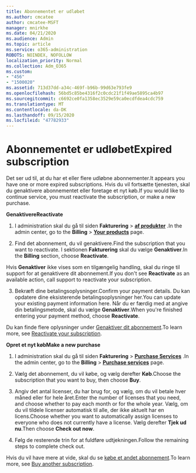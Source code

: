 ```yaml
---
title: Abonnementet er udløbet
ms.author: cmcatee
author: cmcatee-MSFT
manager: mnirkhe
ms.date: 04/21/2020
ms.audience: Admin
ms.topic: article
ms.service: o365-administration
ROBOTS: NOINDEX, NOFOLLOW
localization_priority: Normal
ms.collection: Adm_O365
ms.custom:
- "456"
- "1500020"
ms.assetid: 713d37dd-a34c-469f-b96b-99d63e793fe9
ms.openlocfilehash: 56bd5c85be4316f2c0cdc21f1f49ae5895ca4b97
ms.sourcegitcommit: c6692ce0fa1358ec3529e59ca0ecdfdea4cdc759
ms.translationtype: MT
ms.contentlocale: da-DK
ms.lasthandoff: 09/15/2020
ms.locfileid: "47782933"
---
```

# <a name="expired-subscription"></a><span data-ttu-id="81a1b-102">Abonnementet er udløbet</span><span class="sxs-lookup"><span data-stu-id="81a1b-102">Expired subscription</span></span>

<span data-ttu-id="81a1b-103">Det ser ud til, at du har et eller flere udløbne abonnementer.</span><span class="sxs-lookup"><span data-stu-id="81a1b-103">It appears you have one or more expired subscriptions.</span></span> <span data-ttu-id="81a1b-104">Hvis du vil fortsætte tjenesten, skal du genaktivere abonnementet eller foretage et nyt køb.</span><span class="sxs-lookup"><span data-stu-id="81a1b-104">If you would like to continue service, you must reactivate the subscription, or make a new purchase.</span></span>
  
<span data-ttu-id="81a1b-105">**Genaktivere**</span><span class="sxs-lookup"><span data-stu-id="81a1b-105">**Reactivate**</span></span>
  
1. <span data-ttu-id="81a1b-106">I administration skal du gå til siden **Fakturering** \> **[af produkter](https://go.microsoft.com/fwlink/p/?linkid=842054)** .</span><span class="sxs-lookup"><span data-stu-id="81a1b-106">In the admin center, go to the **Billing** \> **[Your products](https://go.microsoft.com/fwlink/p/?linkid=842054)** page.</span></span>

2. <span data-ttu-id="81a1b-107">Find det abonnement, du vil genaktivere.</span><span class="sxs-lookup"><span data-stu-id="81a1b-107">Find the subscription that you want to reactivate.</span></span> <span data-ttu-id="81a1b-108">I sektionen **Fakturering** skal du vælge **Genaktiver**.</span><span class="sxs-lookup"><span data-stu-id="81a1b-108">In the **Billing** section, choose **Reactivate**.</span></span>

<span data-ttu-id="81a1b-109">Hvis **Genaktiver** ikke vises som en tilgængelig handling, skal du ringe til support for at genaktivere dit abonnement.</span><span class="sxs-lookup"><span data-stu-id="81a1b-109">If you don't see **Reactivate** as an available action, call support to reactivate your subscription.</span></span>

3. <span data-ttu-id="81a1b-110">Bekræft dine betalingsoplysninger.</span><span class="sxs-lookup"><span data-stu-id="81a1b-110">Confirm your payment details.</span></span> <span data-ttu-id="81a1b-111">Du kan opdatere dine eksisterende betalingsoplysninger her.</span><span class="sxs-lookup"><span data-stu-id="81a1b-111">You can update your existing payment information here.</span></span> <span data-ttu-id="81a1b-112">Når du er færdig med at angive din betalingsmetode, skal du vælge **Genaktiver**.</span><span class="sxs-lookup"><span data-stu-id="81a1b-112">When you're finished entering your payment method, choose **Reactivate**.</span></span>

<span data-ttu-id="81a1b-113">Du kan finde flere oplysninger under [Genaktiver dit abonnement](https://docs.microsoft.com/microsoft-365/commerce/subscriptions/reactivate-your-subscription).</span><span class="sxs-lookup"><span data-stu-id="81a1b-113">To learn more, see [Reactivate your subscription](https://docs.microsoft.com/microsoft-365/commerce/subscriptions/reactivate-your-subscription).</span></span>

<span data-ttu-id="81a1b-114">**Opret et nyt køb**</span><span class="sxs-lookup"><span data-stu-id="81a1b-114">**Make a new purchase**</span></span>
  
1. <span data-ttu-id="81a1b-115">I administration skal du gå til siden **Fakturering** \> **[Purchase Services](https://go.microsoft.com/fwlink/p/?linkid=868433)** .</span><span class="sxs-lookup"><span data-stu-id="81a1b-115">In the admin center, go to the **Billing** \> **[Purchase services](https://go.microsoft.com/fwlink/p/?linkid=868433)** page.</span></span>

2. <span data-ttu-id="81a1b-116">Vælg det abonnement, du vil købe, og vælg derefter **Køb**.</span><span class="sxs-lookup"><span data-stu-id="81a1b-116">Choose the subscription that you want to buy, then choose **Buy**.</span></span>

3. <span data-ttu-id="81a1b-117">Angiv det antal licenser, du har brug for, og vælg, om du vil betale hver måned eller for hele året.</span><span class="sxs-lookup"><span data-stu-id="81a1b-117">Enter the number of licenses that you need, and choose whether to pay each month or for the whole year.</span></span> <span data-ttu-id="81a1b-118">Vælg, om du vil tildele licenser automatisk til alle, der ikke aktuelt har en licens.</span><span class="sxs-lookup"><span data-stu-id="81a1b-118">Choose whether you want to automatically assign licenses to everyone who does not currently have a license.</span></span> <span data-ttu-id="81a1b-119">Vælg derefter **Tjek ud nu**.</span><span class="sxs-lookup"><span data-stu-id="81a1b-119">Then choose **Check out now**.</span></span>

4. <span data-ttu-id="81a1b-120">Følg de resterende trin for at fuldføre udtjekningen.</span><span class="sxs-lookup"><span data-stu-id="81a1b-120">Follow the remaining steps to complete check out.</span></span>

<span data-ttu-id="81a1b-121">Hvis du vil have mere at vide, skal du se [købe et andet abonnement](https://docs.microsoft.com/microsoft-365/commerce/buy-another-subscription).</span><span class="sxs-lookup"><span data-stu-id="81a1b-121">To learn more, see [Buy another subscription](https://docs.microsoft.com/microsoft-365/commerce/buy-another-subscription).</span></span>